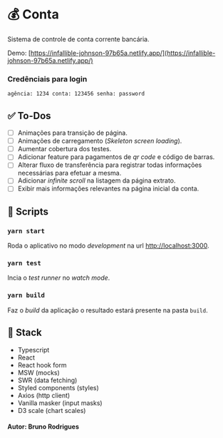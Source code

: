 # 💰 Conta

Sistema de controle de conta corrente bancária.

Demo: [https://infallible-johnson-97b65a.netlify.app/](https://infallible-johnson-97b65a.netlify.app/)
### Credênciais para login
`
agência: 1234
conta: 123456
senha: password
`

## ✅ To-Dos
- [ ] Animações para transição de página.
- [ ] Animações de carregamento (_Skeleton screen loading_).
- [ ] Aumentar cobertura dos testes.
- [ ] Adicionar feature para pagamentos de _qr code_ e código de barras.
- [ ] Alterar fluxo de transferência para registrar todas informações necessárias para efetuar a mesma.
- [ ] Adicionar _infinite scroll_ na listagem da página extrato.
- [ ] Exibir mais informações relevantes na página inicial da conta.

## 🧾 Scripts

### `yarn start`
Roda o aplicativo no modo _development_ na url [http://localhost:3000](http://localhost:3000).

### `yarn test`
Incia o _test runner_ no _watch mode_.

### `yarn build`
Faz o _build_ da aplicação o resultado estará presente na pasta `build`.

## 🧱 Stack

- Typescript 
- React
- React hook form
- MSW (mocks)
- SWR (data fetching)
- Styled components (styles)
- Axios (http client)
- Vanilla masker (input masks)
- D3 scale (chart scales)

#### Autor: Bruno Rodrigues